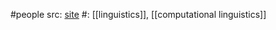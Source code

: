 #people 
src: [site](https://en.wikipedia.org/wiki/Noam_Chomsky)
#: [[linguistics]], [[computational linguistics]]

